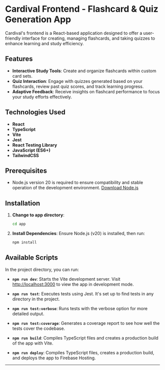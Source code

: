 # Cardival Frontend - Flashcard & Quiz Generation App

Cardival's frontend is a React-based application designed to offer a user-friendly interface for creating, managing flashcards, and taking quizzes to enhance learning and study efficiency.

## Features

- **Interactive Study Tools**: Create and organize flashcards within custom card sets.
- **Quiz Interaction**: Engage with quizzes generated based on your flashcards, review past quiz scores, and track learning progress.
- **Adaptive Feedback**: Receive insights on flashcard performance to focus your study efforts effectively.

## Technologies Used

- **React**
- **TypeScript**
- **Vite**
- **Jest**
- **React Testing Library**
- **JavaScript (ES6+)**
- **TailwindCSS**

## Prerequisites

- Node.js version 20 is required to ensure compatibility and stable operation of the development environment. [Download Node.js](https://nodejs.org/)

## Installation

1. **Change to app directory**:

   ```sh
   cd app
   ```

2. **Install Dependencies**:
   Ensure Node.js (v20) is installed, then run:
   ```sh
   npm install
   ```

## Available Scripts

In the project directory, you can run:

- **`npm run dev`**: Starts the Vite development server. Visit [http://localhost:3000](http://localhost:3000) to view the app in development mode.

- **`npm run test`**: Executes tests using Jest. It's set up to find tests in any directory in the project.

- **`npm run test:verbose`**: Runs tests with the verbose option for more detailed output.

- **`npm run test:coverage`**: Generates a coverage report to see how well the tests cover the codebase.

- **`npm run build`**: Compiles TypeScript files and creates a production build of the app with Vite.

- **`npm run deploy`**: Compiles TypeScript files, creates a production build, and deploys the app to Firebase Hosting.

---
